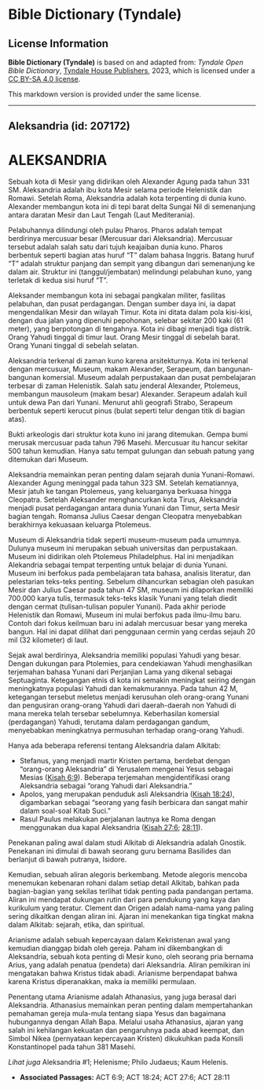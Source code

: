 # Bible Dictionary (Tyndale)

## License Information

**Bible Dictionary (Tyndale)** is based on and adapted from: _Tyndale Open Bible Dictionary_, [Tyndale House Publishers](https://tyndaleopenresources.com/), 2023, which is licensed under a [CC BY-SA 4.0 license](https://creativecommons.org/licenses/by-sa/4.0/legalcode.en).

This markdown version is provided under the same license.



--------------------------------

## Aleksandria (id: 207172)

ALEKSANDRIA
===========

Sebuah kota di Mesir yang didirikan oleh Alexander Agung pada tahun 331 SM. Aleksandria adalah ibu kota Mesir selama periode Helenistik dan Romawi. Setelah Roma, Aleksandria adalah kota terpenting di dunia kuno. Alexander membangun kota ini di tepi barat delta Sungai Nil di semenanjung antara daratan Mesir dan Laut Tengah (Laut Mediterania). 

Pelabuhannya dilindungi oleh pulau Pharos. Pharos adalah tempat berdirinya mercusuar besar (Mercusuar dari Aleksandria). Mercusuar tersebut adalah salah satu dari tujuh keajaiban dunia kuno. Pharos berbentuk seperti bagian atas huruf “T” dalam bahasa Inggris. Batang huruf “T” adalah struktur panjang dan sempit yang dibangun dari semenanjung ke dalam air. Struktur ini (tanggul/jembatan) melindungi pelabuhan kuno, yang terletak di kedua sisi huruf “T”.

Aleksander membangun kota ini sebagai pangkalan militer, fasilitas pelabuhan, dan pusat perdagangan. Dengan sumber daya ini, ia dapat mengendalikan Mesir dan wilayah Timur. Kota ini ditata dalam pola kisi\-kisi, dengan dua jalan yang dipenuhi pepohonan, selebar sekitar 200 kaki (61 meter), yang berpotongan di tengahnya. Kota ini dibagi menjadi tiga distrik. Orang Yahudi tinggal di timur laut. Orang Mesir tinggal di sebelah barat. Orang Yunani tinggal di sebelah selatan.

Aleksandria terkenal di zaman kuno karena arsitekturnya. Kota ini terkenal dengan mercusuar, Museum, makam Alexander, Serapeum, dan bangunan\-bangunan komersial. Museum adalah perpustakaan dan pusat pembelajaran terbesar di zaman Helenistik. Salah satu jenderal Alexander, Ptolemeus, membangun mausoleum (makam besar) Alexander. Serapeum adalah kuil untuk dewa Pan dari Yunani. Menurut ahli geografi Strabo, Serapeum berbentuk seperti kerucut pinus (bulat seperti telur dengan titik di bagian atas).

Bukti arkeologis dari struktur kota kuno ini jarang ditemukan. Gempa bumi merusak mercusuar pada tahun 796 Masehi. Mercusuar itu hancur sekitar 500 tahun kemudian. Hanya satu tempat gulungan dan sebuah patung yang ditemukan dari Museum.

Aleksandria memainkan peran penting dalam sejarah dunia Yunani\-Romawi. Alexander Agung meninggal pada tahun 323 SM. Setelah kematiannya, Mesir jatuh ke tangan Ptolemeus, yang keluarganya berkuasa hingga Cleopatra. Setelah Aleksander menghancurkan kota Tirus, Aleksandria menjadi pusat perdagangan antara dunia Yunani dan Timur, serta Mesir bagian tengah. Romansa Julius Caesar dengan Cleopatra menyebabkan berakhirnya kekuasaan keluarga Ptolemeus.

Museum di Aleksandria tidak seperti museum\-museum pada umumnya. Dulunya museum ini merupakan sebuah universitas dan perpustakaan. Museum ini didirikan oleh Ptolemeus Philadelphus. Hal ini menjadikan Alekandria sebagai tempat terpenting untuk belajar di dunia Yunani. Museum ini berfokus pada pembelajaran tata bahasa, analisis literatur, dan pelestarian teks\-teks penting. Sebelum dihancurkan sebagian oleh pasukan Mesir dan Julius Caesar pada tahun 47 SM, museum ini dilaporkan memiliki 700\.000 karya tulis, termasuk teks\-teks klasik Yunani yang telah diedit dengan cermat (tulisan\-tulisan populer Yunani). Pada akhir periode Helenistik dan Romawi, Museum ini mulai berfokus pada ilmu\-ilmu baru. Contoh dari fokus keilmuan baru ini adalah mercusuar besar yang mereka bangun. Hal ini dapat dilihat dari penggunaan cermin yang cerdas sejauh 20 mil (32 kilometer) di laut.

Sejak awal berdirinya, Aleksandria memiliki populasi Yahudi yang besar. Dengan dukungan para Ptolemies, para cendekiawan Yahudi menghasilkan terjemahan bahasa Yunani dari Perjanjian Lama yang dikenal sebagai Septuaginta. Ketegangan etnis di kota ini semakin meningkat seiring dengan meningkatnya populasi Yahudi dan kemakmurannya. Pada tahun 42 M, ketegangan tersebut meletus menjadi kerusuhan oleh orang\-orang Yunani dan pengusiran orang\-orang Yahudi dari daerah\-daerah non Yahudi di mana mereka telah tersebar sebelumnya. Keberhasilan komersial (perdagangan) Yahudi, terutama dalam perdagangan gandum, menyebabkan meningkatnya permusuhan terhadap orang\-orang Yahudi.

Hanya ada beberapa referensi tentang Aleksandria dalam Alkitab:

* Stefanus, yang menjadi martir Kristen pertama, berdebat dengan “orang\-orang Aleksandria” di Yerusalem mengenai Yesus sebagai Mesias ([Kisah 6:9](https://ref.ly/Acts6:9)). Beberapa terjemahan mengidentifikasi orang Aleksandria sebagai “orang Yahudi dari Aleksandria.”
* Apolos, yang merupakan penduduk asli Aleksandria ([Kisah 18:24](https://ref.ly/Acts18:24)), digambarkan sebagai “seorang yang fasih berbicara dan sangat mahir dalam soal\-soal Kitab Suci.”
* Rasul Paulus melakukan perjalanan lautnya ke Roma dengan menggunakan dua kapal Aleksandria ([Kisah 27:6](https://ref.ly/Acts27:6); [28:11](https://ref.ly/Acts28:11)).

Penekanan paling awal dalam studi Alkitab di Aleksandria adalah Gnostik. Penekanan ini dimulai di bawah seorang guru bernama Basilides dan berlanjut di bawah putranya, Isidore. 

Kemudian, sebuah aliran alegoris berkembang. Metode alegoris mencoba menemukan kebenaran rohani dalam setiap detail Alkitab, bahkan pada bagian\-bagian yang sekilas terlihat tidak penting pada pandangan pertama. Aliran ini mendapat dukungan rutin dari para pendukung yang kaya dan kurikulum yang teratur. Clement dan Origen adalah nama\-nama yang paling sering dikaitkan dengan aliran ini. Ajaran ini menekankan tiga tingkat makna dalam Alkitab: sejarah, etika, dan spiritual.

Arianisme adalah sebuah kepercayaan dalam Kekristenan awal yang kemudian dianggap bidah oleh gereja. Paham ini dikembangkan di Aleksandria, sebuah kota penting di Mesir kuno, oleh seorang pria bernama Arius, yang adalah penatua (pendeta) dari Aleksandria. Aliran pemikiran ini mengatakan bahwa Kristus tidak abadi. Arianisme berpendapat bahwa karena Kristus diperanakkan, maka ia memiliki permulaan. 

Penentang utama Arianisme adalah Athanasius, yang juga berasal dari Aleksandria. Athanasius memainkan peran penting dalam mempertahankan pemahaman gereja mula\-mula tentang siapa Yesus dan bagaimana hubungannya dengan Allah Bapa. Melalui usaha Athanasius, ajaran yang salah ini kehilangan kekuatan dan pengaruhnya pada abad keempat, dan Simbol Nikea (pernyataan kepercayaan Kristen) dikukuhkan pada Konsili Konstantinopel pada tahun 381 Masehi. 

*Lihat juga* Aleksandria \#1; Helenisme; Philo Judaeus; Kaum Helenis.

* **Associated Passages:** ACT 6:9; ACT 18:24; ACT 27:6; ACT 28:11

